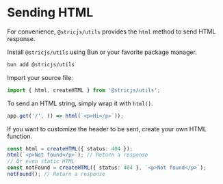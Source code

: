 # Sending HTML

For convenience, `@stricjs/utils` provides the `html` method to send HTML response.

Install `@stricjs/utils` using Bun or your favorite package manager.

```bash
bun add @stricjs/utils
```

Import your source file:

```typescript
import { html, createHTML } from '@stricjs/utils';
```

To send an HTML string, simply wrap it with `html()`.

```typescript
app.get('/', () => html(`<p>Hi</p>`));
```

If you want to customize the header to be sent, create your own HTML function.

```typescript
const html = createHTML({ status: 404 });
html(`<p>Not found</p>`); // Return a response
// Or even static HTML
const notFound = createHTML({ status: 404 }, `<p>Not found</p>`);
notFound(); // Return a response
```
